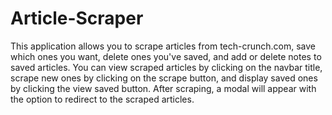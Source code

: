 # Article-Scraper

This application allows you to scrape articles from tech-crunch.com, save which ones you want, delete ones you've saved, and add or delete notes to saved articles. You can view scraped articles by clicking on the navbar title, scrape new ones by clicking on the scrape button, and display saved ones by clicking the view saved button. After scraping, a modal will appear with the option to redirect to the scraped articles. 
